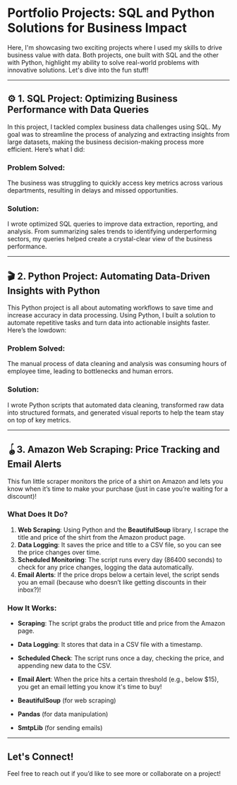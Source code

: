 # Portfolio Projects: SQL and Python Solutions for Business Impact

Here, I'm showcasing two exciting projects where I used my skills to drive business value with data. Both projects, one built with SQL and the other with Python, highlight my ability to solve real-world problems with innovative solutions. Let's dive into the fun stuff!

---

## ⚙️ 1. SQL Project: Optimizing Business Performance with Data Queries 

In this project, I tackled complex business data challenges using SQL. My goal was to streamline the process of analyzing and extracting insights from large datasets, making the business decision-making process more efficient. Here’s what I did:

### Problem Solved:
The business was struggling to quickly access key metrics across various departments, resulting in delays and missed opportunities.

### Solution:
I wrote optimized SQL queries to improve data extraction, reporting, and analysis. From summarizing sales trends to identifying underperforming sectors, my queries helped create a crystal-clear view of the business performance.


---

## 🎬 2. Python Project: Automating Data-Driven Insights with Python

This Python project is all about automating workflows to save time and increase accuracy in data processing. Using Python, I built a solution to automate repetitive tasks and turn data into actionable insights faster. Here’s the lowdown:

### Problem Solved:
The manual process of data cleaning and analysis was consuming hours of employee time, leading to bottlenecks and human errors.

### Solution:
I wrote Python scripts that automated data cleaning, transformed raw data into structured formats, and generated visual reports to help the team stay on top of key metrics.

---
## 🪀3. Amazon Web Scraping: Price Tracking and Email Alerts

 This fun little scraper monitors the price of a shirt on Amazon and lets you know when it’s time to make your purchase (just in case you’re waiting for a discount)!



### What Does It Do?
1. **Web Scraping**: Using Python and the **BeautifulSoup** library, I scrape the title and price of the shirt from the Amazon product page.
2. **Data Logging**: It saves the price and title to a CSV file, so you can see the price changes over time.
3. **Scheduled Monitoring**: The script runs every day (86400 seconds) to check for any price changes, logging the data automatically.
4. **Email Alerts**: If the price drops below a certain level, the script sends you an email (because who doesn’t like getting discounts in their inbox?)!

### How It Works:

- **Scraping**: The script grabs the product title and price from the Amazon page.
- **Data Logging**: It stores that data in a CSV file with a timestamp.
- **Scheduled Check**: The script runs once a day, checking the price, and appending new data to the CSV.
- **Email Alert**: When the price hits a certain threshold (e.g., below $15), you get an email letting you know it's time to buy!



- **BeautifulSoup** (for web scraping)
- **Pandas** (for data manipulation)
- **SmtpLib** (for sending emails)

---



## Let's Connect!
Feel free to reach out if you’d like to see more or collaborate on a project!
